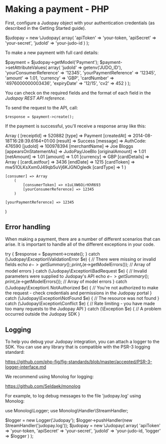 # Making a payment - PHP

First, configure a Judopay object with your authentication credentials (as described in the Getting Started guide).

$judopay = new \Judopay(
	array(
        'apiToken' => 'your-token,
        'apiSecret' => 'your-secret',
        'judoId' => 'your-judo-id
	)
);

To make a new payment with full card details:

$payment = $judopay->getModel('Payment');
$payment->setAttributeValues(
    array(
        'judoId' => getenv('JUDO_ID'),
        'yourConsumerReference' => '12345',
        'yourPaymentReference' => '12345',
        'amount' => 1.01,
		'currency' => 'GBP',
        'cardNumber' => '4976000000003436',
        'expiryDate' => '12/15',
        'cv2' => 452
    )
);

You can check on the required fields and the format of each field in the _Judopay REST API reference_.

To send the request to the API, call:

	$response = $payment->create();

If the payment is successful, you'll receive a response array like this:

Array
(
    [receiptId] => 520882
    [type] => Payment
    [createdAt] => 2014-08-18T16:28:39.6164+01:00
    [result] => Success
    [message] => AuthCode: 476590
    [judoId] => 100978394
    [merchantName] => Joe Bloggs
    [appearsOnStatementAs] => JudoPay/JoeBlo
    [originalAmount] => 1.01
    [netAmount] => 1.01
    [amount] => 1.01
    [currency] => GBP
    [cardDetails] => Array
        (
            [cardLastfour] => 3436
            [endDate] => 1215
            [cardToken] => mw51OLKsXxm0J49qb5uVj6KJGNOgledk
            [cardType] => 1
        )

    [consumer] => Array
        (
            [consumerToken] => n1uLVW6OirKhR693
            [yourConsumerReference] => 12345
        )

    [yourPaymentReference] => 12345
)

## Error handling

When making a payment, there are a number of different scenarios that can arise. It is important to handle all of the different exceptions in your code.

try {
	$response = $payment->create();
} catch (\Judopay\Exception\ValidationError $e) {
	// There were missing or invalid fields
	echo $e->getSummary();
	print_r($e->getModelErrors()); // Array of model errors
} catch (\Judopay\Exception\BadRequest $e) {
  // Invalid parameters were supplied to Judopay's API
	echo $e->getSummary();
	print_r($e->getModelErrors()); // Array of model errors
} catch (\Judopay\Exception\	NotAuthorized $e) {
	// You're not authorized to make the request - check credentials and permissions in the Judopay portal
} catch (\Judopay\Exception\NotFound $e) {
	// The resource was not found
} catch (\Judopay\Exception\Conflict $e) {
	// Rate limiting - you have made too many requests to the Judopay API
} catch (\Exception $e) {
  // A problem occurred outside the Judopay SDK
}

## Logging

To help you debug your Judopay integration, you can attach a logger to the SDK. You can use any library that is compatible with the PSR-3 logging standard:

https://github.com/php-fig/fig-standards/blob/master/accepted/PSR-3-logger-interface.md

We recommend using Monolog for logging:

https://github.com/Seldaek/monolog

For example, to log debug messages to the file 'judopay.log' using Monolog:

use Monolog\Logger;
use Monolog\Handler\StreamHandler;

$logger = new Logger('Judopay');
$logger->pushHandler(new StreamHandler('judopay.log'));
$judopay = new \Judopay(
	array(
        'apiToken' => 'your-token,
        'apiSecret' => 'your-secret',
        'judoId' => 'your-judo-id,
				'logger' => $logger
	)
);